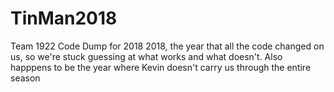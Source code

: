 # TinMan2018
Team 1922 Code Dump for 2018
2018, the year that all the code changed on us, so we're stuck guessing at what works and what doesn't.
Also happpens to be the year where Kevin doesn't carry us through the entire season
